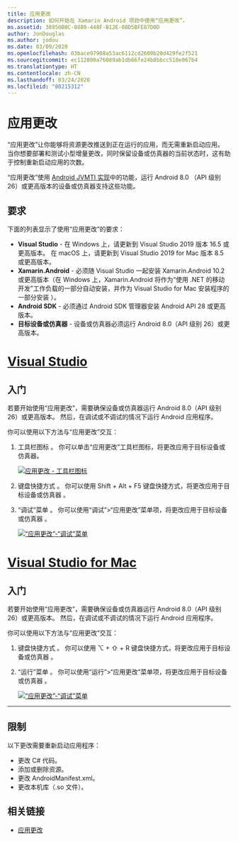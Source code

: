 ```yaml
---
title: 应用更改
description: 如何开始在 Xamarin Android 项目中使用“应用更改”。
ms.assetid: 38950B0C-8880-448F-B12E-08D5BFE87D0D
author: JonDouglas
ms.author: jodou
ms.date: 03/09/2020
ms.openlocfilehash: 03bace97908a53ac6112cd2600b20d429fe2f521
ms.sourcegitcommit: ec112800a76089ab1db66fe24b8bbcc510e067b4
ms.translationtype: HT
ms.contentlocale: zh-CN
ms.lasthandoff: 03/24/2020
ms.locfileid: "80215312"
---
```

# <a name="apply-changes"></a>应用更改

“应用更改”让你能够将资源更改推送到正在运行的应用，而无需重新启动应用。 当你想要部署和测试小型增量更改，同时保留设备或仿真器的当前状态时，这有助于控制重新启动应用的次数。

“应用更改”使用 [Android JVMTI 实现](https://docs.oracle.com/javase/8/docs/platform/jvmti/jvmti.html#bci)中的功能，运行 Android 8.0 （API 级别 26）或更高版本的设备或仿真器支持这些功能。

## <a name="requirements"></a>要求

下面的列表显示了使用“应用更改”的要求：

- **Visual Studio** - 在 Windows 上，请更新到 Visual Studio 2019 版本 16.5 或更高版本。 在 macOS 上，请更新到 Visual Studio 2019 for Mac 版本 8.5 或更高版本。
- **Xamarin.Android** - 必须随 Visual Studio 一起安装 Xamarin.Android 10.2 或更高版本（在 Windows 上，Xamarin.Android 将作为“使用 .NET 的移动开发”工作负载的一部分自动安装，并作为 Visual Studio for Mac 安装程序的一部分安装   ）。
- **Android SDK** - 必须通过 Android SDK 管理器安装 Android API 28 或更高版本。
- **目标设备或仿真器** - 设备或仿真器必须运行 Android 8.0（API 级别 26）或更高版本。

# <a name="visual-studio"></a>[Visual Studio](#tab/windows)

## <a name="get-started"></a>入门

若要开始使用“应用更改”，需要确保设备或仿真器运行 Android 8.0（API 级别 26）或更高版本。 然后，在调试或不调试的情况下运行 Android 应用程序。

你可以使用以下方法与“应用更改”交互：

1. 工具栏图标  。 你可以单击“应用更改”工具栏图标，将更改应用于目标设备或仿真器。

    [![应用更改 - 工具栏图标](apply-changes-images/Apply-Changes-Toolbar.png)](apply-changes-images/Apply-Changes-Toolbar.png#lightbox)

2. 键盘快捷方式  。 你可以使用 Shift + Alt + F5 键盘快捷方式，将更改应用于目标设备或仿真器  。
3. “调试”菜单  。 你可以使用“调试”>“应用更改”菜单项，将更改应用于目标设备或仿真器  。

    [![“应用更改”-“调试”菜单](apply-changes-images/Apply-Changes-Debug-Menu.png)](apply-changes-images/Apply-Changes-Debug-Menu.png#lightbox)

# <a name="visual-studio-for-mac"></a>[Visual Studio for Mac](#tab/macos)

## <a name="get-started"></a>入门

若要开始使用“应用更改”，需要确保设备或仿真器运行 Android 8.0（API 级别 26）或更高版本。 然后，在调试或不调试的情况下运行 Android 应用程序。

你可以使用以下方法与“应用更改”交互：

1. 键盘快捷方式  。 你可以使用 ⌥ + ⇧ + R 键盘快捷方式，将更改应用于目标设备或仿真器  。
2. “运行”菜单  。 你可以使用“运行”>“应用更改”菜单项，将更改应用于目标设备或仿真器  。

    [![“应用更改”-“调试”菜单](apply-changes-images/Apply-Changes-Debug-Menu-Mac.png)](apply-changes-images/Apply-Changes-Debug-Menu-Mac.png#lightbox)

-----

## <a name="limitations"></a>限制

以下更改需要重新启动应用程序：

- 更改 C# 代码。
- 添加或删除资源。
- 更改 AndroidManifest.xml。
- 更改本机库（.so 文件）。

## <a name="related-links"></a>相关链接

- [应用更改](https://developer.android.com/studio/run#apply-changes)
